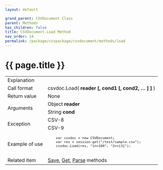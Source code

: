 ```yaml
---
layout: default

grand_parent: CSVDocument Class
parent: Methods
has_children: false
title: CSVDocument.Load Method
nav_order: 14
permalink: /package/csvpackage/csvdocument/methods/load
---
```

# {{ page.title }}

<table>
  <tr>
    <td>Explanation</td>
    <td colspan="2"></td>
  </tr>
  <tr>
    <td>Call format</td>
    <td colspan="2">csvdoc.Load( <b>reader [, cond1 [, cond2, … ] ]</b> )</td>
  </tr>
  <tr>
    <td>Return value</td>
    <td colspan="2">None</td>
  </tr>  
  <tr>
    <td rowspan="2">Arguments</td>
    <td>Object <b>reader</b></td>
    <td></td>
  </tr>
  <tr>
    <td>String <b>cond</b></td>
    <td></td>
  </tr>
  <tr>
    <td rowspan="2">Exception</td>
    <td>CSV-8</td>
    <td></td>
  </tr>
  <tr>
    <td>CSV-9</td>
    <td></td>
  </tr>
  <tr>
    <td>Example of use</td>
    <td colspan="2"><code><pre>
    var csvdoc = new CSVDocument;
    var res = session.get("/test/sample.csv");
    csvdoc.Load(res, "1n>100", "2==[3]");
    </pre></code></td>
  </tr>
  <tr>
    <td>Related item</td>
    <td colspan="2"><a href="/package/csvpackage/csvdocument/methods/save">Save</a>, <a href="/package/csvpackage/csvdocument/methods/get">Get</a>, <a href="/package/csvpackage/csvdocument/methods/parse">Parse</a> methods</td>
  </tr>
</table>



